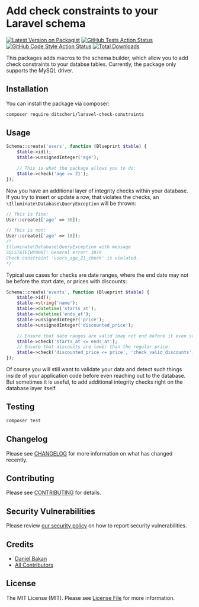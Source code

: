 # Add check constraints to your Laravel schema

[![Latest Version on Packagist](https://img.shields.io/packagist/v/ditscheri/laravel-check-constraints.svg?style=flat-square)](https://packagist.org/packages/ditscheri/laravel-check-constraints)
[![GitHub Tests Action Status](https://img.shields.io/github/workflow/status/ditscheri/laravel-check-constraints/run-tests?label=tests)](https://github.com/ditscheri/laravel-check-constraints/actions?query=workflow%3Arun-tests+branch%3Amain)
[![GitHub Code Style Action Status](https://img.shields.io/github/workflow/status/ditscheri/laravel-check-constraints/Check%20&%20fix%20styling?label=code%20style)](https://github.com/ditscheri/laravel-check-constraints/actions?query=workflow%3A"Check+%26+fix+styling"+branch%3Amain)
[![Total Downloads](https://img.shields.io/packagist/dt/ditscheri/laravel-check-constraints.svg?style=flat-square)](https://packagist.org/packages/ditscheri/laravel-check-constraints)

This packages adds macros to the schema builder, which allow you to add check constraints to your databse tables. Currently, the package only supports the MySQL driver.

## Installation

You can install the package via composer:

```bash
composer require ditscheri/laravel-check-constraints
```

## Usage

```php
Schema::create('users', function (Blueprint $table) {
    $table->id();
    $table->unsignedInteger('age');

    // This is what the package allows you to do:
    $table->check('age >= 21');
});
```

Now you have an additional layer of integrity checks within your database. If you try to insert or update a row, that violates the checks, an `\Illuminate\Database\QueryException` will be thrown:

```php
// This is fine:
User::create(['age' => 30]); 

// This is not:
User::create(['age' => 18]); 
/* 
Illuminate\Database\QueryException with message
SQLSTATE[HY000]: General error: 3819 
Check constraint 'users_age_21_check' is violated.
*/
```

Typical use cases for checks are date ranges, where the end date may not be before the start date, or prices with discounts:

```php
Schema::create('events', function (Blueprint $table) {
    $table->id();
    $table->string('name');
    $table->datetime('starts_at');
    $table->datetime('ends_at');
    $table->unsignedInteger('price');
    $table->unsignedInteger('discounted_price');

    // Ensure that date ranges are valid (may not end before it even started)
    $table->check('starts_at <= ends_at');
    // Ensure that discounts are lower than the regular price:
    $table->check('discounted_price <= price', 'check_valid_discounts');
});
```

Of course you will still want to validate your data and detect such things inside of your application code before even reaching out to the database. But sometimes it is useful, to add additional integrity checks right on the database layer itself. 

## Testing

```bash
composer test
```

## Changelog

Please see [CHANGELOG](CHANGELOG.md) for more information on what has changed recently.

## Contributing

Please see [CONTRIBUTING](.github/CONTRIBUTING.md) for details.

## Security Vulnerabilities

Please review [our security policy](../../security/policy) on how to report security vulnerabilities.

## Credits

- [Daniel Bakan](https://github.com/dbakan)
- [All Contributors](../../contributors)

## License

The MIT License (MIT). Please see [License File](LICENSE.md) for more information.
